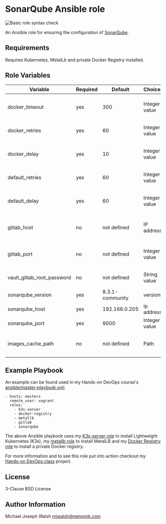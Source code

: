 # SonarQube Ansible role

![Basic role syntax check](https://github.com/nemonik/sonarqube-role/workflows/Basic%20role%20syntax%20check/badge.svg)

An Ansible role for ensuring the configuration of [SonarQube](https://www.sonarqube.org/).

## Requirements

Requires Kubernetes, MetalLb and private Docker Registry installed.

## Role Variables

| Variable                   | Required | Default         | Choices       | Comments                                         |
|----------------------------|----------|-----------------|---------------|--------------------------------------------------|
| docker_timeout             | yes      | 300             | Integer value | Number of seconds before docker pull timeout     |
| docker_retries             | yes      | 60              | Integer value | Number of tries for docker pull                  |
| docker_delay               | yes      | 10              | Integer value | Delay in seconds between pull retries            |
| default_retries            | yes      | 60              | Integer value | Default number of retries                        |
| default_delay              | yes      | 60              | Integer value | Default delay in seconds between retries         |
| gitlab_host                | no       | not defined     | IP address    | If define will integrate authentication with     |
| gitlab_port                | no       | not defined     | Integer value | If defined will integrate authentication with    |
| vault_gitlab_root_password | no       | not defined     | String value  | Needed for integration with GitLab               |
| sonarqube_version          | yes      | 8.3.1-community | version       | Docker image tag                                 |
| sonarqube_host             | yes      | 192.168.0.205   | ip address    | IP address                                       |
| sonarqube_port             | yes      | 9000            | Integer value | The port to listen on                            |
| images_cache_path          | no       | not defined     | Path          | Path to folder used to cache saved Docker images |

## Example Playbook

An example can be found used in my Hands-on DevOps course's [ansible/master-playbook.yml](https://github.com/nemonik/hands-on-DevOps/blob/master/ansible/master-playbook.yml).

```
- hosts: masters
  remote_user: vagrant
  roles:
    - k3s-server
    - docker-registry
    - metallb
    - gitlab
    - sonarqube
```

The above Ansible playbook uses my [K3s-server role](https://github.com/nemonik/k3s-server-role) to install Lightweight Kubernetes (K3s), my [metallb role](https://github.com/nemonik/metallb-role) to install MetalLB and my [Docker Registry role](https://github.com/nemonik/docker-registry-role) to install a private Docker registry.

For more information and to see this role put into action checkout my [Hands-on DevOps class](https://github.com/nemonik/hands-on-DevOps) project.

## License

3-Clause BSD License

## Author Information

Michael Joseph Walsh <mjwalsh@nemonik.com>
